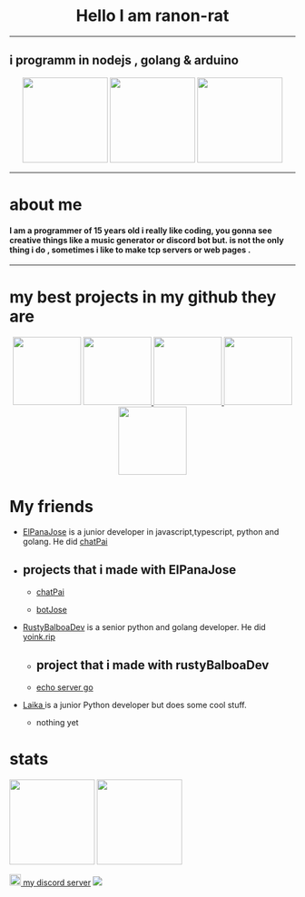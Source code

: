 
<h1  align="center">Hello I am ranon-rat</h1>

--------------------------------------------

<h2>i programm in nodejs , golang & arduino</h2>
<p align="center" >
  <img height=150 src= "https://seeklogo.com/images/N/nodejs-logo-FBE122E377-seeklogo.com.png">
  <img height=150  src="https://miro.medium.com/fit/c/262/262/1*yh90bW8jL4f8pOTZTvbzqw.png">
  <img height=150 src = "https://brandslogos.com/wp-content/uploads/images/large/arduino-logo-1.png">
</p>

---------------------------------------------

<h1> about me</h1>
<h4> I am a programmer of 15 years old i really like coding, you gonna see creative things like a music generator or discord bot but. is not the only thing i do , sometimes i like to make tcp servers or web pages .</h4>

---------------------------------------------

<h1> my best projects in my github they are </h1>
<p align="center">                 
<a href="https://github.com/pythonBoy123/redditReplaceHumans">
  <img height=120 src="https://github-readme-stats.vercel.app/api/pin/?username=ranon-rat&repo=redditReplaceHumans&show_owner=true&theme=tokyonight"></a>
 </a>
<a href="https://ranon-rat.github.io/monkeyPage/">
   <img height=120 src="https://github-readme-stats.vercel.app/api/pin/?username=ranon-rat&repo=monkeyPage&show_owner=true&theme=tokyonight">
 </a>
<a href="https://github.com/ranon-rat/golang-spyware">
   <img height=120 src="https://github-readme-stats.vercel.app/api/pin/?username=ranon-rat&repo=golang-spyware&show_owner=true&theme=tokyonight">
 </a>
<a href="https://github.com/ranon-rat/echo-server-go"
  <img height=120 src="https://github-readme-stats.vercel.app/api/pin/?username=ranon-rat&repo=echo-server-go&show_owner=true&theme=tokyonight">
 </a>
<a href="https://github.com/ranon-rat/when-haces-tus-momos-en-consola">
  <img height=120 src="https://github-readme-stats.vercel.app/api/pin/?username=ranon-rat&repo=when-haces-tus-momos-en-consola&show_owner=true&theme=tokyonight">
</a>
<a href="https://github.com/ranon-rat/golang-remote">
  <img height=120 src="https://github-readme-stats.vercel.app/api/pin/?username=ranon-rat&repo=golang-remote&show_owner=true&theme=tokyonight">
  </a>
  </p>


<h1> My friends</h1>

- <a href="https://github.com/ELPanaJose"> ElPanaJose</a> is a junior developer in javascript,typescript, python and golang. He did <a href="https://chat-pai.herokuapp.com/"> chatPai </a>

- <h2> projects that i made with ElPanaJose</h1> 
    
    - <a href="https://chat-pai.herokuapp.com/"> chatPai </a>
    
    - <a href="https://github.com/ELPanaJose/BotJose"> botJose</a> 

- <a href="https://github.com/RustyBalboadev"> RustyBalboaDev</a> is a senior python and golang developer. He did <a href="https://yoink.rip/">yoink.rip</a>
  
  - <h2> project that i made with rustyBalboaDev</h2>
  
   - <a href="https://github.com/ranon-rat/echo-server-go">echo server go</a>

- <a href="https://github.com/01laika"> Laika </a>  is a junior Python developer but does some cool stuff.
  
  - nothing yet 
  

<h1> stats</h1>

<p>
<img height=150 src="https://github-readme-stats.vercel.app/api/top-langs/?username=ranon-rat&layout=compact&theme=tokyonight">
<img height=150 src="https://github-readme-stats.vercel.app/api?username=ranon-rat&count_private=true&show_icons=true&theme=tokyonight">
</p>
<a href="https://discord.gg/e52RFh7Cg2"><img width=20 src ="https://upload.wikimedia.org/wikipedia/commons/thumb/6/6b/Font_Awesome_5_brands_discord_color.svg/1200px-Font_Awesome_5_brands_discord_color.svg.png"> my discord server</a>
<img src="https://komarev.com/ghpvc/?username=ranon-rat">



